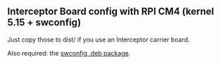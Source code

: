 ## Interceptor Board config with RPI CM4 (kernel 5.15 + swconfig) 

Just copy those to dist/ if you use an Interceptor carrier board.

Also required: the [swconfig .deb package](https://www.axzez.com/software-downloads).

